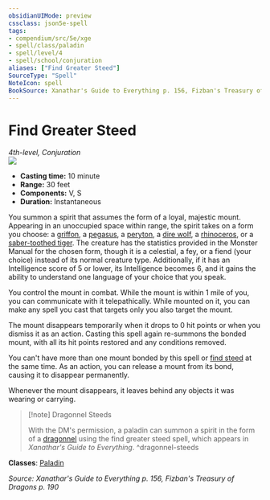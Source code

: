 ```yaml
---
obsidianUIMode: preview
cssclass: json5e-spell
tags:
- compendium/src/5e/xge
- spell/class/paladin
- spell/level/4
- spell/school/conjuration
aliases: ["Find Greater Steed"]
SourceType: "Spell"
NoteIcon: spell
BookSource: Xanathar's Guide to Everything p. 156, Fizban's Treasury of Dragons p. 190
---
```

# Find Greater Steed
*4th-level, Conjuration*  
![](/2-Mechanics/CLI/spells/img/find-greater-steed.webp#right)  

- **Casting time:** 10 minute
- **Range:** 30 feet
- **Components:** V, S
- **Duration:** Instantaneous

You summon a spirit that assumes the form of a loyal, majestic mount. Appearing in an unoccupied space within range, the spirit takes on a form you choose: a [griffon](/2-Mechanics/CLI/bestiary/monstrosity/griffon.md), a [pegasus](/2-Mechanics/CLI/bestiary/celestial/pegasus.md), a [peryton](/2-Mechanics/CLI/bestiary/monstrosity/peryton.md), a [dire wolf](/2-Mechanics/CLI/bestiary/beast/dire-wolf.md), a [rhinoceros](/2-Mechanics/CLI/bestiary/beast/rhinoceros.md), or a [saber-toothed tiger](/2-Mechanics/CLI/bestiary/beast/saber-toothed-tiger.md). The creature has the statistics provided in the Monster Manual for the chosen form, though it is a celestial, a fey, or a fiend (your choice) instead of its normal creature type. Additionally, if it has an Intelligence score of 5 or lower, its Intelligence becomes 6, and it gains the ability to understand one language of your choice that you speak.

You control the mount in combat. While the mount is within 1 mile of you, you can communicate with it telepathically. While mounted on it, you can make any spell you cast that targets only you also target the mount.

The mount disappears temporarily when it drops to 0 hit points or when you dismiss it as an action. Casting this spell again re-summons the bonded mount, with all its hit points restored and any conditions removed.

You can't have more than one mount bonded by this spell or [find steed](/2-Mechanics/CLI/spells/find-steed.md) at the same time. As an action, you can release a mount from its bond, causing it to disappear permanently.

Whenever the mount disappears, it leaves behind any objects it was wearing or carrying.

> [!note] Dragonnel Steeds
> 
> With the DM's permission, a paladin can summon a spirit in the form of a [dragonnel](/2-Mechanics/CLI/bestiary/dragon/dragonnel-ftd.md) using the find greater steed spell, which appears in *Xanathar's Guide to Everything*.
^dragonnel-steeds

**Classes**: [Paladin](/2-Mechanics/CLI/classes/paladin.md)

*Source: Xanathar's Guide to Everything p. 156, Fizban's Treasury of Dragons p. 190*